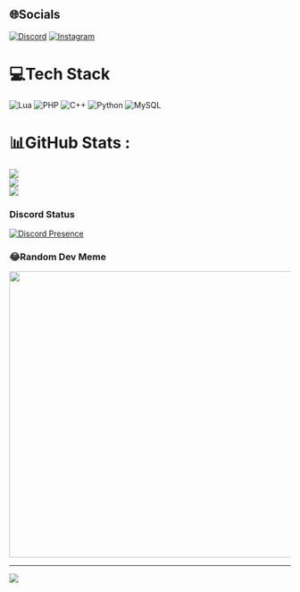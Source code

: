 ## 🌐Socials
[![Discord](https://img.shields.io/badge/Discord-%237289DA.svg?logo=discord&logoColor=white)](htttps://discord.gg/4kBbHHx7Bj) [![Instagram](https://img.shields.io/badge/Instagram-%23E4405F.svg?logo=Instagram&logoColor=white)](https://instagram.com/radinpirooz) 

# 💻Tech Stack
![Lua](https://img.shields.io/badge/lua-%232C2D72.svg?style=for-the-badge&logo=lua&logoColor=white) ![PHP](https://img.shields.io/badge/php-%23777BB4.svg?style=for-the-badge&logo=php&logoColor=white) ![C++](https://img.shields.io/badge/c++-%2300599C.svg?style=for-the-badge&logo=c%2B%2B&logoColor=white) ![Python](https://img.shields.io/badge/python-3670A0?style=for-the-badge&logo=python&logoColor=ffdd54) ![MySQL](https://img.shields.io/badge/mysql-%2300f.svg?style=for-the-badge&logo=mysql&logoColor=white)
# 📊GitHub Stats :
![](https://github-readme-stats.vercel.app/api?username=RadinPirouz&theme=radical&hide_border=false&include_all_commits=false&count_private=true)<br/>
![](https://github-readme-streak-stats.herokuapp.com/?user=RadinPirouz&theme=radical&hide_border=false)<br/>
![](https://github-readme-stats.vercel.app/api/top-langs/?username=RadinPirouz&theme=radical&hide_border=false&include_all_commits=false&count_private=true&layout=compact)
### Discord Status
[![Discord Presence](https://lanyard-profile-readme.vercel.app/api/587998193963237387)](https://discord.com/users/587998193963237387)

### 😂Random Dev Meme
<img src="https://random-memer.herokuapp.com/" width="512px"/>

---
[![](https://visitcount.itsvg.in/api?id=RadinPirouz&icon=0&color=11)](https://visitcount.itsvg.in)
